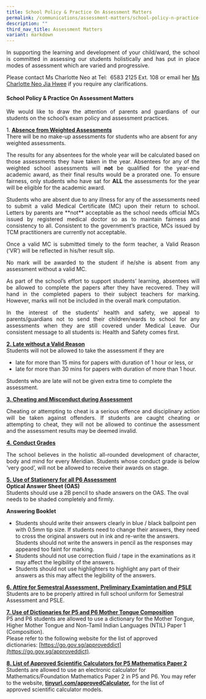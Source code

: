 ```yaml
---
title: School Policy & Practice On Assessment Matters
permalink: /communications/assessment-matters/school-policy-n-practice-on-assessment-matters/
description: ""
third_nav_title: Assessment Matters
variant: markdown
---
```

<p align="justify">In supporting the learning and development of your child/ward, the school is committed in assessing our students holistically and has put in place modes of assessment which are varied and progressive.</p>

<p align="justify">Please contact Ms Charlotte Neo at Tel:&nbsp; 6583 2125 Ext. 108 or&nbsp;email&nbsp;her <a href="mailto:neo_jia_hwee@moe.edu.sg">Ms Charlotte Neo Jia Hwee</a>&nbsp;if you require any clarifications.</p>

#### School Policy &amp; Practice On Assessment Matters
<p align="justify">We would like to draw the attention of parents and guardians of our students on the school’s exam policy and assessment practices.</p>

1.&nbsp;<b><u>Absence from Weighted Assessments</u></b><br>
There will be&nbsp;no make-up&nbsp;assessments for students who are absent for any weighted assessments.

<p align="justify">The results for any absentees for the whole year will be calculated based on those assessments they have taken in the year.&nbsp;Absentees for any of the weighted school assessments will&nbsp;<b>not</b>&nbsp;be qualified for the year-end academic award, as their final results would be a prorated one. To ensure fairness, only students who have sat for&nbsp;<b>ALL</b>&nbsp;the assessments for the year will be eligible for the academic award.</p>

<p align="justify">Students who are absent due to any illness for any of the assessments need to submit a valid&nbsp;Medical Certificate (MC) upon their return to school. Letters by parents are&nbsp;**not**&nbsp;acceptable as the school needs official MCs issued by registered medical doctor so as to maintain fairness and consistency to all.&nbsp;Consistent to the government’s practice, MCs issued by TCM practitioners are currently not acceptable.</p>

<p align="justify">Once a valid MC is submitted timely to the form teacher, a Valid Reason (‘VR’) will be reflected in his/her result slip.</p>

<p align="justify">No mark will be awarded to the student if he/she is absent from any assessment without a valid MC.</p>

<p align="justify">As part of the school’s effort to support students’ learning, absentees will be allowed to complete the papers after they have recovered. They will hand in the completed papers to their subject teachers for marking. However, marks will not be included in the overall mark computation.</p>

<p align="justify">In the interest of the students’ health and safety, we appeal to parents/guardians not to send their children/wards to school for any assessments when they are still covered under Medical Leave. Our consistent message to all students is: Health and Safety comes first.</p>

<u>**2.&nbsp;Late without a Valid Reason**</u><br>
Students will not be allowed to take the assessment if they are<br>
<ul>
<li>late for more than 15 mins for papers with duration of 1 hour or less, or<br></li>
<li>late for more than 30 mins for papers with duration of more than 1 hour.<br></li>
</ul>
Students who are late will not be given extra time to complete the assessment.

<u>**3.&nbsp;Cheating and Misconduct during Assessment**</u><br>
<p align="justify">Cheating or attempting to cheat is a serious offence and disciplinary action will be taken against offenders.
If students are caught cheating or attempting to cheat, they will not be allowed to continue the assessment and the assessment results may be deemed invalid.</p>

<u>**4.&nbsp;Conduct Grades**</u><br>
<p align="justify">The school&nbsp;believes in the holistic all-rounded development of character, body and mind for every Meridian.&nbsp;Students whose conduct grade is below ‘very good’, will not be allowed to receive their awards on stage.</p>

<u>**5.&nbsp;Use of Stationery for all P6 Assessment**</u><br>
**Optical Answer Sheet (OAS)**<br>
Students should use a 2B pencil to shade answers on the OAS. The oval needs to be shaded completely and firmly.

**Answering Booklet**<br>
<ul>
<li>Students should write their answers clearly in blue / black ballpoint pen with 0.5mm tip size.&nbsp;If students need to change their answers, they need to cross the original answers out in ink and re-write the answers. Students should not write the answers in pencil as the responses may appeared too faint for marking.</li>
<li>Students should not use correction fluid / tape in the examinations as it may affect the legibility of the answers.</li>
<li>Students should not use highlighters to highlight any part of their answers as this may affect the legibility of the answers.</li>
</ul>

<u>**6.&nbsp;Attire for Semestral Assessment, Preliminary Examintation and PSLE**</u><br>
Students are to be properly attired in full school uniform for Semestral Assessment and PSLE.

<u>**7.&nbsp;Use of Dictionaries for P5 and P6 Mother Tongue Composition**</u><br>
P5 and P6&nbsp;students are allowed to use a dictionary for the Mother Tongue, Higher Mother Tongue and Non-Tamil Indian Languages (NTIL) Paper 1 (Composition).&nbsp;<br>
Please refer to the following website for the list of approved dictionaries:&nbsp;[https://go.gov.sg/approveddict](https://go.gov.sg/approveddict).

<u>**8.&nbsp;List of Approved Scientific Calculators for P5 Mathematics Paper 2**</u><br>
Students are allowed to use an electronic calculator for Mathematics/Foundation Mathematics Paper 2 in P5 and P6. You may refer to the website,&nbsp;**[tinyurl.com/approvedCalculator](http://tinyurl.com/approvedCalculator),**&nbsp;for the list of approved&nbsp;scientific calculator models.